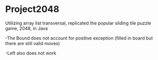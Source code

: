 # Project2048
Utilizing array list transversal, replicated the popular sliding tile puzzle game, 2048, in Java

-The Bound does not account for positive exception (filled in board but there are still valid moves) 

-Left also does not work
